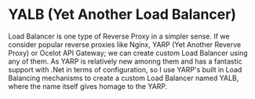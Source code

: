 # YALB (Yet Another Load Balancer)
Load Balancer is one type of Reverse Proxy in a simpler sense. If we consider popular reverse proxies like Nginx, YARP (Yet Another Reverve Proxy) or Ocelot API Gateway; we can create custom Load Balancer using any of them.
As YARP is relatively new amonng them and has a fantastic support with .Net in terms of configuration, so I use YARP's built in Load Balancing mechanisms to create a custom Load Balancer named YALB, where the name itself gives
homage to the YARP.


